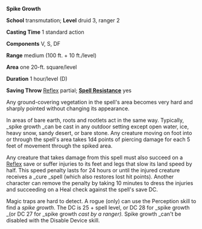  **Spike Growth**

**School** transmutation; **Level** druid 3, ranger 2

**Casting Time** 1 standard action

**Components** V, S, DF

**Range** medium (100 ft. + 10 ft./level)

**Area** one 20-ft. square/level

**Duration** 1 hour/level (D)

**Saving Throw** [Reflex](../combat.html#_reflex) partial; **[Spell Resistance](../glossary.html#_spell-resistance)** yes

Any ground-covering vegetation in the spell's area becomes very hard and sharply pointed without changing its appearance.

In areas of bare earth, roots and rootlets act in the same way. Typically, _spike growth _can be cast in any outdoor setting except open water, ice, heavy snow, sandy desert, or bare stone. Any creature moving on foot into or through the spell's area takes 1d4 points of piercing damage for each 5 feet of movement through the spiked area.

Any creature that takes damage from this spell must also succeed on a [Reflex](../combat.html#_reflex) save or suffer injuries to its feet and legs that slow its land speed by half. This speed penalty lasts for 24 hours or until the injured creature receives a _cure _spell (which also restores lost hit points). Another character can remove the penalty by taking 10 minutes to dress the injuries and succeeding on a Heal check against the spell's save DC.

Magic traps are hard to detect. A rogue (only) can use the Perception skill to find a _spike growth_. The DC is 25 + spell level, or DC 28 for _spike growth _(or DC 27 for _spike growth _cast by a ranger)._ Spike growth _can't be disabled with the Disable Device skill.

